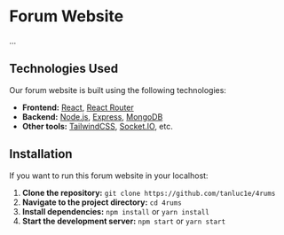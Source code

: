 # Forum Website

...

## Technologies Used

Our forum website is built using the following technologies:

- **Frontend:** [React](https://reactjs.org/), [React Router](https://reactrouter.com/)
- **Backend:** [Node.js](https://nodejs.org/), [Express](https://expressjs.com/), [MongoDB](https://www.mongodb.com/)
- **Other tools:** [TailwindCSS](https://tailwindcss.com/), [Socket.IO](https://socket.io/), etc.

## Installation

If you want to run this forum website in your localhost:

1. **Clone the repository:** `git clone https://github.com/tanluc1e/4rums`
2. **Navigate to the project directory:** `cd 4rums`
3. **Install dependencies:** `npm install` or `yarn install`
4. **Start the development server:** `npm start` or `yarn start`

